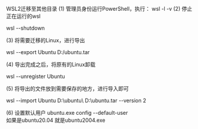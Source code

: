 WSL2迁移至其他目录
(1) 管理员身份运行PowerShell，执行：
wsl -l -v
(2) 停止正在运行的wsl

wsl --shutdown

(3) 将需要迁移的Linux，进行导出

wsl --export Ubuntu D:/ubuntu.tar

(4) 导出完成之后，将原有的Linux卸载

wsl --unregister Ubuntu

(5) 将导出的文件放到需要保存的地方，进行导入即可

wsl --import Ubuntu D:\ubuntu\ D:\ubuntu.tar --version 2

(6) 设置默认用户
ubuntu.exe config --default-user <username>  
如果是ubuntu20.04 就是ubuntu2004.exe